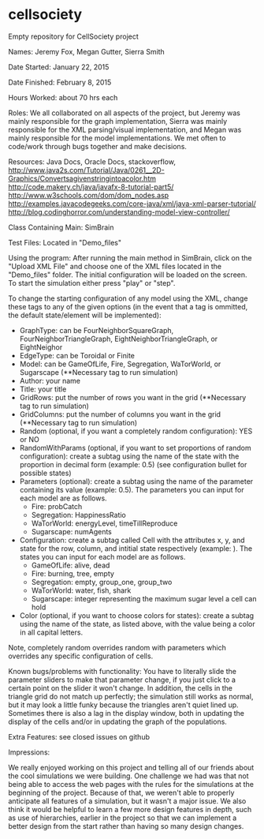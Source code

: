 # cellsociety
Empty repository for CellSociety project

Names: Jeremy Fox, Megan Gutter, Sierra Smith

Date Started: January 22, 2015

Date Finished: February 8, 2015

Hours Worked: about 70 hrs each

Roles: We all collaborated on all aspects of the project, but Jeremy was mainly responsible for the graph implementation, Sierra was mainly responsible for the XML parsing/visual implementation, and Megan was mainly responsible for the model implementations. We met often to code/work through bugs together and make decisions. 

Resources: Java Docs, Oracle Docs, stackoverflow, http://www.java2s.com/Tutorial/Java/0261__2D-Graphics/Convertsagivenstringintoacolor.htm
http://code.makery.ch/java/javafx-8-tutorial-part5/
http://www.w3schools.com/dom/dom_nodes.asp
http://examples.javacodegeeks.com/core-java/xml/java-xml-parser-tutorial/
http://blog.codinghorror.com/understanding-model-view-controller/

Class Containing Main: SimBrain

Test Files: Located in "Demo_files"

Using the program: After running the main method in SimBrain, click on the "Upload XML File" and choose one of the XML files located in the "Demo_files" folder. The initial configuration will be loaded on the screen. To start the simulation either press "play" or "step". 

To change the starting configuration of any model using the XML, change these tags to any of the given options (in the event that a tag is ommitted, the default state/element will be implemented):

* GraphType: can be FourNeighborSquareGraph, FourNeighborTriangleGraph, EightNeighborTriangleGraph, or EightNeighor
* EdgeType: can be Toroidal or Finite
* Model: can be GameOfLife, Fire, Segregation, WaTorWorld, or Sugarscape (**Necessary tag to run simulation)
* Author: your name
* Title: your title
* GridRows: put the number of rows you want in the grid (**Necessary tag to run simulation)
* GridColumns: put the number of columns you want in the grid (**Necessary tag to run simulation)
* Random (optional, if you want a completely random configuration): YES or NO
* RandomWithParams (optional, if you want to set proportions of random configuration): create a subtag using the name of the state with the proportion in decimal form (example: <tree>0.5</tree>)  (see configuration bullet for possible states)
* Parameters (optional): create a subtag using the name of the parameter containing its value (example: <probCatch>0.5</probCatch>). The parameters you can input for each model are as follows.
    * Fire: probCatch
    * Segregation: HappinessRatio
    * WaTorWorld: energyLevel, timeTillReproduce
    * Sugarscape: numAgents
* Configuration: create a subtag called Cell with the attributes x, y, and state for the row, column, and intitial state respectively (example: <Cell x="1" y="4" state="group_two"> </Cell>).  The states you can input for each model are as follows.
    * GameOfLife: alive, dead
    * Fire: burning, tree, empty
    * Segregation: empty, group_one, group_two
    * WaTorWorld: water, fish, shark
    * Sugarscape: integer representing the maximum sugar level a cell can hold
* Color (optional, if you want to choose colors for states): create a subtag using the name of the state, as listed above, with the value being a color in all capital letters.



Note, completely random overrides random with parameters which overrides any specific configuration of cells.

Known bugs/problems with functionality: You have to literally slide the parameter sliders to make that parameter change, if you just click to a certain point on the slider it won't change.  In addition, the cells in the triangle grid do not match up perfectly; the simulation still works as normal, but it may look a little funky because the triangles aren't quiet lined up.  Sometimes there is also a lag in the display window, both in updating the display of the cells and/or in updating the graph of the populations.

Extra Features: see closed issues on github

Impressions: 

We really enjoyed working on this project and telling all of our friends about the cool simulations we were building.  One challenge we had was that not being able to access the web pages with the rules for the simulations at the beginning of the project.  Because of that, we weren't able to properly anticipate all features of a simulation, but it wasn't a major issue.  We also think it would be helpful to learn a few more design features in depth, such as use of hierarchies, earlier in the project so that we can implement a better design from the start rather than having so many design changes.
